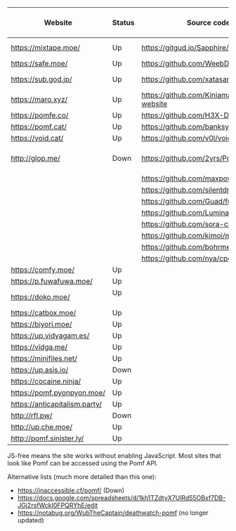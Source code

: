 | Website                    | Status           | Source code                                   | Size limit (MiB) | Notes
|----------------------------|------------------|-----------------------------------------------|-----------------:|---------------------------------------------
| https://mixtape.moe/       | Up               | https://gitgud.io/Sapphire/mixtape.moe        |              100 | Pastebin, voice
| https://safe.moe/          | Up               | https://github.com/WeebDev/loli-safe          |              200 | Pastebin
| https://sub.god.jp/        | Up               | https://github.com/xatasan/registrars         |               32 | JS-free, pastebin
| https://maro.xyz/          | Up               | https://github.com/Kiniamaro/maro.xyz-website |               50 |
| https://pomfe.co/          | Up               | https://github.com/H3X-Dev/pomfe.co           |              100 |
| https://pomf.cat/          | Up               | https://github.com/banksymate/Pomf            |               75 |
| https://void.cat/          | Up               | https://github.com/v0l/void.cat               |             2048 |
| http://glop.me/            | Down             | https://github.com/2yrs/Pomf                  |               10 | Uses [IPFS][0], pastebin
|                            |                  | https://github.com/maxpowa/npomf              |                  |
|                            |                  | https://github.com/silentdragonz/chen         |                  |
|                            |                  | https://github.com/Guad/fuwa                  |                  | JS-free
|                            |                  | https://github.com/Luminarys/Eientei          |                  |
|                            |                  | https://github.com/sora-chan/wakaba           |                  | JS-free
|                            |                  | https://github.com/kimoi/madokami.com         |                  |
|                            |                  | https://github.com/bohrmeista/1338            |                  |
|                            |                  | https://github.com/nya/cpomf                  |                  |
| https://comfy.moe/         | Up               |                                               |              512 |
| https://p.fuwafuwa.moe/    | Up               |                                               |               50 | JS-free
| https://doko.moe/          | Up               |                                               |              512 | JS-free
| https://catbox.moe/        | Up               |                                               |              200 | JS-free
| https://biyori.moe/        | Up               |                                               |              100 |
| https://up.vidyagam.es/    | Up               |                                               |             1024 |
| https://vidga.me/          | Up               |                                               |              100 | JS-free
| https://minifiles.net/     | Up               |                                               |              100 |
| https://up.asis.io/        | Down             |                                               |              100 |
| https://cocaine.ninja/     | Up               |                                               |               32 | JS-free
| https://pomf.pyonpyon.moe/ | Up               |                                               |               50 |
| https://anticapitalism.party/ | Up            |                                               |              512 |
| http://rfl.pw/             | Down             |                                               |              250 |
| http://up.che.moe/         | Up               |                                               |               50 |
| http://pomf.sinister.ly/   | Up               |                                               |              100 |

JS-free means the site works without enabling JavaScript. Most sites that look like Pomf can be accessed
using the Pomf API.

Alternative lists (much more detailed than this one):
 - https://inaccessible.cf/pomf/ (Down)
 - https://docs.google.com/spreadsheets/d/1kh1TZdtyX7UlRd55OBxf7DB-JGj2rsfWckI0FPQRYhE/edit
 - https://notabug.org/WubTheCaptain/deathwatch-pomf (no longer updated)

[0]: http://ipfs.io/
